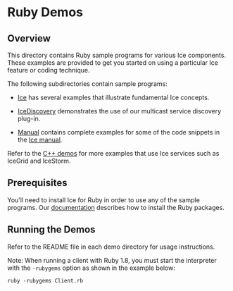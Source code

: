 # Ruby Demos

## Overview

This directory contains Ruby sample programs for various Ice components. These
examples are provided to get you started on using a particular Ice feature or coding
technique.

The following subdirectories contain sample programs:

- [Ice](./Ice) has several examples that illustrate fundamental Ice concepts.

- [IceDiscovery](./IceDiscovery) demonstrates the use of our multicast service
discovery plug-in.

- [Manual](./Manual) contains complete examples for some of the code snippets
in the [Ice manual][1].

Refer to the [C++ demos](../cpp) for more examples that use Ice services
such as IceGrid and IceStorm.

## Prerequisites

You'll need to install Ice for Ruby in order to use any of the sample programs.
Our [documentation][2] describes how to install the Ruby packages.

## Running the Demos

Refer to the README file in each demo directory for usage instructions.

Note: When running a client with Ruby 1.8, you must start the interpreter with
the `-rubygems` option as shown in the example below:

    ruby -rubygems Client.rb

[1]: https://doc.zeroc.com/display/Ice37/Ice+Manual
[2]: https://doc.zeroc.com/display/Ice37/Using+the+Ruby+Distribution

